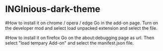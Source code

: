 # INGInious-dark-theme

#How to install it on chrome / opera / edge
Go in the add-on page. Turn on the developer mod and select load unpacked extension and select the file.

#How to install it on firefox
Go on the about:debugging page as url. Then select "load tempary Add-on" and select the manifest.json file.
